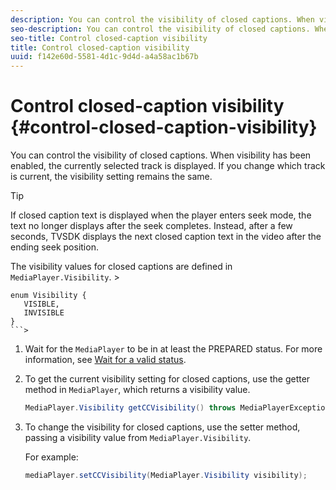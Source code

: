 ```yaml
---
description: You can control the visibility of closed captions. When visibility has been enabled, the currently selected track is displayed. If you change which track is current, the visibility setting remains the same.
seo-description: You can control the visibility of closed captions. When visibility has been enabled, the currently selected track is displayed. If you change which track is current, the visibility setting remains the same.
seo-title: Control closed-caption visibility
title: Control closed-caption visibility
uuid: f142e60d-5581-4d1c-9d4d-a4a58ac1b67b
---
```


# Control closed-caption visibility {#control-closed-caption-visibility}

You can control the visibility of closed captions. When visibility has been enabled, the currently selected track is displayed. If you change which track is current, the visibility setting remains the same.

>[!TIP]
>
>If closed caption text is displayed when the player enters seek mode, the text no longer displays after the seek completes. Instead, after a few seconds, TVSDK displays the next closed caption text in the video after the ending seek position. 
>
>The visibility values for closed captions are defined in `MediaPlayer.Visibility`. >
>```java>
>enum Visibility {  
>    VISIBLE,  
>    INVISIBLE 
>}
>```>

1. Wait for the `MediaPlayer` to be in at least the PREPARED status. For more information, see [Wait for a valid status](../../../../tvsdk-3.4-for-android/android-3.4-content-playback-options-android2/ui-configure/android-3.4-ui-state-prepared-wait-for.md).

1. To get the current visibility setting for closed captions, use the getter method in `MediaPlayer`, which returns a visibility value.

   ```java
   MediaPlayer.Visibility getCCVisibility() throws MediaPlayerException;
   ```

1. To change the visibility for closed captions, use the setter method, passing a visibility value from `MediaPlayer.Visibility`.

   For example: 

   ```java
   mediaPlayer.setCCVisibility(MediaPlayer.Visibility visibility);
   ```